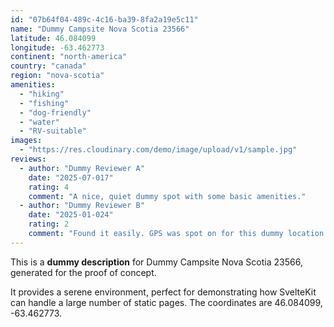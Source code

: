 ```yaml
---
id: "07b64f04-489c-4c16-ba39-8fa2a19e5c11"
name: "Dummy Campsite Nova Scotia 23566"
latitude: 46.084099
longitude: -63.462773
continent: "north-america"
country: "canada"
region: "nova-scotia"
amenities:
  - "hiking"
  - "fishing"
  - "dog-friendly"
  - "water"
  - "RV-suitable"
images:
  - "https://res.cloudinary.com/demo/image/upload/v1/sample.jpg"
reviews:
  - author: "Dummy Reviewer A"
    date: "2025-07-017"
    rating: 4
    comment: "A nice, quiet dummy spot with some basic amenities."
  - author: "Dummy Reviewer B"
    date: "2025-01-024"
    rating: 2
    comment: "Found it easily. GPS was spot on for this dummy location."
---
```


This is a **dummy description** for Dummy Campsite Nova Scotia 23566, generated for the proof of concept.

It provides a serene environment, perfect for demonstrating how SvelteKit can handle a large number of static pages. The coordinates are 46.084099, -63.462773.
